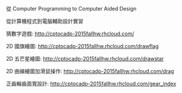 從 Computer Programming to Computer Aided Design

從計算機程式到電腦輔助設計實習

猜數字遊戲: http://cptocadp-2015fallhw.rhcloud.com/

2D 國旗繪圖: http://cptocadp-2015fallhw.rhcloud.com/drawflag

2D 五芒星繪圖: http://cptocadp-2015fallhw.rhcloud.com/drawstar

2D 曲線繪圖加滑鼠操作: http://cptocadp-2015fallhw.rhcloud.com/drag

正齒輪齒面寬設計: http://cptocadp-2015fallhw.rhcloud.com/gear_index

